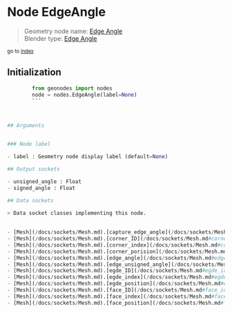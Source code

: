 
# Node EdgeAngle

> Geometry node name: [Edge Angle](https://docs.blender.org/manual/en/latest/modeling/geometry_nodes/mesh/edge_angle.html)<br>
  Blender type: [Edge Angle](https://docs.blender.org/api/current/bpy.types.GeometryNodeInputMeshEdgeAngle.html)
  
<sub>go to [index](/docs/index.md)</sub>

## Initialization

```python
        from geonodes import nodes
        node = nodes.EdgeAngle(label=None)
        ```



## Arguments


### Node label

- label : Geometry node display label (default=None)

## Output sockets

- unsigned_angle : Float
- signed_angle : Float

## Data sockets

> Data socket classes implementing this node.
  
  
- [Mesh](/docs/sockets/Mesh.md).[capture_edge_angle](/docs/sockets/Mesh.md#capture_edge_angle) : Capture attribute
- [Mesh](/docs/sockets/Mesh.md).[corner_ID](/docs/sockets/Mesh.md#corner_id) : Attribute
- [Mesh](/docs/sockets/Mesh.md).[corner_index](/docs/sockets/Mesh.md#corner_index) : Attribute
- [Mesh](/docs/sockets/Mesh.md).[corner_porision](/docs/sockets/Mesh.md#corner_porision) : Attribute
- [Mesh](/docs/sockets/Mesh.md).[edge_angle](/docs/sockets/Mesh.md#edge_angle) : Attribute
- [Mesh](/docs/sockets/Mesh.md).[edge_unsigned_angle](/docs/sockets/Mesh.md#edge_unsigned_angle) : Attribute
- [Mesh](/docs/sockets/Mesh.md).[egde_ID](/docs/sockets/Mesh.md#egde_id) : Attribute
- [Mesh](/docs/sockets/Mesh.md).[egde_index](/docs/sockets/Mesh.md#egde_index) : Attribute
- [Mesh](/docs/sockets/Mesh.md).[egde_position](/docs/sockets/Mesh.md#egde_position) : Attribute
- [Mesh](/docs/sockets/Mesh.md).[face_ID](/docs/sockets/Mesh.md#face_id) : Attribute
- [Mesh](/docs/sockets/Mesh.md).[face_index](/docs/sockets/Mesh.md#face_index) : Attribute
- [Mesh](/docs/sockets/Mesh.md).[face_position](/docs/sockets/Mesh.md#face_position) : Attribute
  
